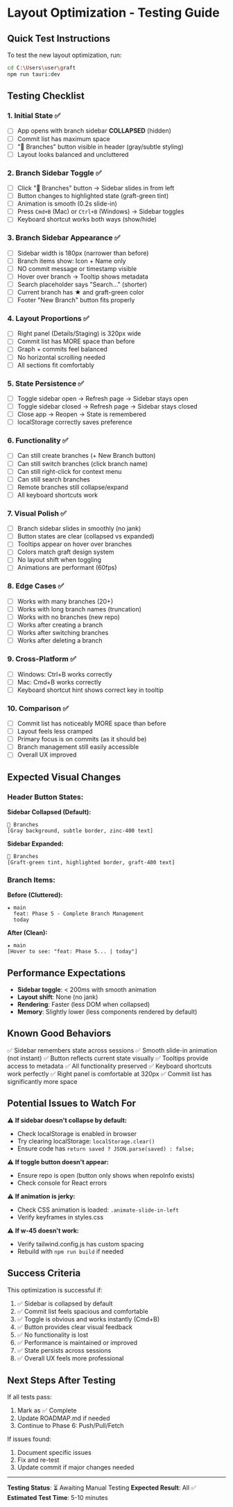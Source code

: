# Layout Optimization - Testing Guide

## Quick Test Instructions

To test the new layout optimization, run:
```bash
cd C:\Users\user\graft
npm run tauri:dev
```

## Testing Checklist

### 1. **Initial State** ✅
- [ ] App opens with branch sidebar **COLLAPSED** (hidden)
- [ ] Commit list has maximum space
- [ ] "🌿 Branches" button visible in header (gray/subtle styling)
- [ ] Layout looks balanced and uncluttered

### 2. **Branch Sidebar Toggle** ✅
- [ ] Click "🌿 Branches" button → Sidebar slides in from left
- [ ] Button changes to highlighted state (graft-green tint)
- [ ] Animation is smooth (0.2s slide-in)
- [ ] Press `Cmd+B` (Mac) or `Ctrl+B` (Windows) → Sidebar toggles
- [ ] Keyboard shortcut works both ways (show/hide)

### 3. **Branch Sidebar Appearance** ✅
- [ ] Sidebar width is 180px (narrower than before)
- [ ] Branch items show: Icon + Name only
- [ ] NO commit message or timestamp visible
- [ ] Hover over branch → Tooltip shows metadata
- [ ] Search placeholder says "Search..." (shorter)
- [ ] Current branch has ★ and graft-green color
- [ ] Footer "New Branch" button fits properly

### 4. **Layout Proportions** ✅
- [ ] Right panel (Details/Staging) is 320px wide
- [ ] Commit list has MORE space than before
- [ ] Graph + commits feel balanced
- [ ] No horizontal scrolling needed
- [ ] All sections fit comfortably

### 5. **State Persistence** ✅
- [ ] Toggle sidebar open → Refresh page → Sidebar stays open
- [ ] Toggle sidebar closed → Refresh page → Sidebar stays closed
- [ ] Close app → Reopen → State is remembered
- [ ] localStorage correctly saves preference

### 6. **Functionality** ✅
- [ ] Can still create branches (+ New Branch button)
- [ ] Can still switch branches (click branch name)
- [ ] Can still right-click for context menu
- [ ] Can still search branches
- [ ] Remote branches still collapse/expand
- [ ] All keyboard shortcuts work

### 7. **Visual Polish** ✅
- [ ] Branch sidebar slides in smoothly (no jank)
- [ ] Button states are clear (collapsed vs expanded)
- [ ] Tooltips appear on hover over branches
- [ ] Colors match graft design system
- [ ] No layout shift when toggling
- [ ] Animations are performant (60fps)

### 8. **Edge Cases** ✅
- [ ] Works with many branches (20+)
- [ ] Works with long branch names (truncation)
- [ ] Works with no branches (new repo)
- [ ] Works after creating a branch
- [ ] Works after switching branches
- [ ] Works after deleting a branch

### 9. **Cross-Platform** ✅
- [ ] Windows: Ctrl+B works correctly
- [ ] Mac: Cmd+B works correctly
- [ ] Keyboard shortcut hint shows correct key in tooltip

### 10. **Comparison** ✅
- [ ] Commit list has noticeably MORE space than before
- [ ] Layout feels less cramped
- [ ] Primary focus is on commits (as it should be)
- [ ] Branch management still easily accessible
- [ ] Overall UX improved

## Expected Visual Changes

### Header Button States:

**Sidebar Collapsed (Default):**
```
🌿 Branches
[Gray background, subtle border, zinc-400 text]
```

**Sidebar Expanded:**
```
🌿 Branches
[Graft-green tint, highlighted border, graft-400 text]
```

### Branch Items:

**Before (Cluttered):**
```
★ main
  feat: Phase 5 - Complete Branch Management
  today
```

**After (Clean):**
```
★ main
[Hover to see: "feat: Phase 5... | today"]
```

## Performance Expectations

- **Sidebar toggle**: < 200ms with smooth animation
- **Layout shift**: None (no jank)
- **Rendering**: Faster (less DOM when collapsed)
- **Memory**: Slightly lower (less components rendered by default)

## Known Good Behaviors

✅ Sidebar remembers state across sessions
✅ Smooth slide-in animation (not instant)
✅ Button reflects current state visually
✅ Tooltips provide access to metadata
✅ All functionality preserved
✅ Keyboard shortcuts work perfectly
✅ Right panel is comfortable at 320px
✅ Commit list has significantly more space

## Potential Issues to Watch For

⚠️ **If sidebar doesn't collapse by default:**
- Check localStorage is enabled in browser
- Try clearing localStorage: `localStorage.clear()`
- Ensure code has `return saved ? JSON.parse(saved) : false;`

⚠️ **If toggle button doesn't appear:**
- Ensure repo is open (button only shows when repoInfo exists)
- Check console for React errors

⚠️ **If animation is jerky:**
- Check CSS animation is loaded: `.animate-slide-in-left`
- Verify keyframes in styles.css

⚠️ **If w-45 doesn't work:**
- Verify tailwind.config.js has custom spacing
- Rebuild with `npm run build` if needed

## Success Criteria

This optimization is successful if:
1. ✅ Sidebar is collapsed by default
2. ✅ Commit list feels spacious and comfortable
3. ✅ Toggle is obvious and works instantly (Cmd+B)
4. ✅ Button provides clear visual feedback
5. ✅ No functionality is lost
6. ✅ Performance is maintained or improved
7. ✅ State persists across sessions
8. ✅ Overall UX feels more professional

## Next Steps After Testing

If all tests pass:
1. Mark as ✅ Complete
2. Update ROADMAP.md if needed
3. Continue to Phase 6: Push/Pull/Fetch

If issues found:
1. Document specific issues
2. Fix and re-test
3. Update commit if major changes needed

---

**Testing Status**: ⏳ Awaiting Manual Testing
**Expected Result**: All ✅
**Estimated Test Time**: 5-10 minutes
